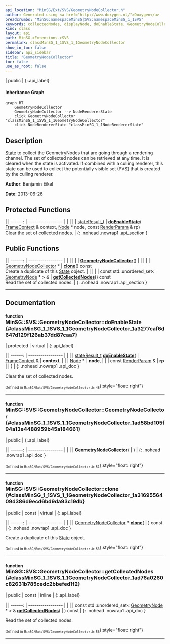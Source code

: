 ```yaml
---
api_location: "MinSG/Ext/SVS/GeometryNodeCollector.h"
author: Generated using <a href="http://www.doxygen.nl/">Doxygen</a>
breadcrumbs: "MinSG:namespaceMinSG|SVS:namespaceMinSG_1_1SVS"
keywords: collectedNodes, displayNode, doEnableState, GeometryNodeCollector, clone, getCollectedNodes
kind: class
layout: api
path: MinSG->Extensions->SVS
permalink: classMinSG_1_1SVS_1_1GeometryNodeCollector
show_in_toc: false
sidebar: api_sidebar
title: "GeometryNodeCollector"
toc: false
use_as_root: false
---
```


| public |
{:.api_label}

#### Inheritance Graph

```mermaid
graph BT
	GeometryNodeCollector
	GeometryNodeCollector --> NodeRendererState
	click GeometryNodeCollector "classMinSG_1_1SVS_1_1GeometryNodeCollector"
	click NodeRendererState "classMinSG_1_1NodeRendererState"
```

## Description



 [State](classMinSG_1_1State) to collect the GeometryNodes that are going through a rendering channel. The set of collected nodes can be retrieved at any time. It is cleared when the state is activated. If combined with a culling renderer, this state can be used to collect the potentially visible set (PVS) that is created by the culling renderer.



**Author**: Benjamin Eikel



**Date**: 2013-06-26





## Protected Functions

|
| ------: | ----------------- |
|  | |
| [stateResult_t](classMinSG_1_1State#classMinSG_1_1State_1a845dea0cc4734d4e6e1ddad95d29e6c1) | **[doEnableState](#classMinSG_1_1SVS_1_1GeometryNodeCollector_1a3277caf6d647d129f126ab37dd87caa7)**( [FrameContext](classMinSG_1_1FrameContext) & context,  [Node](classMinSG_1_1Node) * node, const [RenderParam](classMinSG_1_1RenderParam) & rp) <br/> Clear the set of collected nodes. |
{: .nohead .nowrap1 .api_section }


## Public Functions

|
| ------: | ----------------- |
|  | |
|  | **[GeometryNodeCollector](#classMinSG_1_1SVS_1_1GeometryNodeCollector_1ad58bd105f94a13e4488959b45a184661)**() |
|  | |
| [GeometryNodeCollector](classMinSG_1_1SVS_1_1GeometryNodeCollector) * | **[clone](#classMinSG_1_1SVS_1_1GeometryNodeCollector_1a3169556409d386d9ecd6bd9da93c19db)**() const <br/> Create a duplicate of this [State](classMinSG_1_1State) object. |
|  | |
| const std::unordered_set< [GeometryNode](classMinSG_1_1GeometryNode) * > & | **[getCollectedNodes](#classMinSG_1_1SVS_1_1GeometryNodeCollector_1ad76a0260c82631b785cedc2bbefed1f2)**() const <br/> Read the set of collected nodes. |
{: .nohead .nowrap1 .api_section }


-------------------------------------------------------------------

## Documentation

### <small>function</small><br/> MinSG::SVS::GeometryNodeCollector::doEnableState {#classMinSG_1_1SVS_1_1GeometryNodeCollector_1a3277caf6d647d129f126ab37dd87caa7}

| protected | virtual |
{:.api_label}

|
| ------: | ----------------- |
|  |
| [stateResult_t](classMinSG_1_1State#classMinSG_1_1State_1a845dea0cc4734d4e6e1ddad95d29e6c1) **[doEnableState](#classMinSG_1_1SVS_1_1GeometryNodeCollector_1a3277caf6d647d129f126ab37dd87caa7)**( |  [FrameContext](classMinSG_1_1FrameContext) & | **context**, |
| |  [Node](classMinSG_1_1Node) * | **node**, |
| | const [RenderParam](classMinSG_1_1RenderParam) & | **rp** |
|   ) |
{: .nohead .nowrap1 .api_doc }

Clear the set of collected nodes.





<sub>Defined in `MinSG/Ext/SVS/GeometryNodeCollector.h:48`</sub>{:style="float: right"}

-------------------------------------------------------------------

### <small>function</small><br/> MinSG::SVS::GeometryNodeCollector::GeometryNodeCollector {#classMinSG_1_1SVS_1_1GeometryNodeCollector_1ad58bd105f94a13e4488959b45a184661}

| public |
{:.api_label}

|
| ------: | ----------------- |
|  |
|  **[GeometryNodeCollector](#classMinSG_1_1SVS_1_1GeometryNodeCollector_1ad58bd105f94a13e4488959b45a184661)**( |  ) |
{: .nohead .nowrap1 .api_doc }





<sub>Defined in `MinSG/Ext/SVS/GeometryNodeCollector.h:51`</sub>{:style="float: right"}

-------------------------------------------------------------------

### <small>function</small><br/> MinSG::SVS::GeometryNodeCollector::clone {#classMinSG_1_1SVS_1_1GeometryNodeCollector_1a3169556409d386d9ecd6bd9da93c19db}

| public | const | virtual |
{:.api_label}

|
| ------: | ----------------- |
|  |
| [GeometryNodeCollector](classMinSG_1_1SVS_1_1GeometryNodeCollector) * **[clone](#classMinSG_1_1SVS_1_1GeometryNodeCollector_1a3169556409d386d9ecd6bd9da93c19db)**( |  ) const |
{: .nohead .nowrap1 .api_doc }

Create a duplicate of this [State](classMinSG_1_1State) object.





<sub>Defined in `MinSG/Ext/SVS/GeometryNodeCollector.h:53`</sub>{:style="float: right"}

-------------------------------------------------------------------

### <small>function</small><br/> MinSG::SVS::GeometryNodeCollector::getCollectedNodes {#classMinSG_1_1SVS_1_1GeometryNodeCollector_1ad76a0260c82631b785cedc2bbefed1f2}

| public | const | inline |
{:.api_label}

|
| ------: | ----------------- |
|  |
| const std::unordered_set< [GeometryNode](classMinSG_1_1GeometryNode) * > & **[getCollectedNodes](#classMinSG_1_1SVS_1_1GeometryNodeCollector_1ad76a0260c82631b785cedc2bbefed1f2)**( |  ) const |
{: .nohead .nowrap1 .api_doc }

Read the set of collected nodes.





<sub>Defined in `MinSG/Ext/SVS/GeometryNodeCollector.h:56`</sub>{:style="float: right"}

-------------------------------------------------------------------

